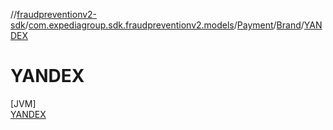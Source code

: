 //[fraudpreventionv2-sdk](../../../../../index.md)/[com.expediagroup.sdk.fraudpreventionv2.models](../../../index.md)/[Payment](../../index.md)/[Brand](../index.md)/[YANDEX](index.md)

# YANDEX

[JVM]\
[YANDEX](index.md)
